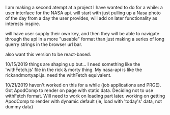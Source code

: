 I am making a second atempt at a project I have wanted to do for a while: a user interface for the NASA api.  will start with just pulling up a Nasa photo of the day from a day the user provides, will add on later functionality as interests inspire.

will have user supply their own key, and then they will be able to navigate through the api in a more "useable" format than just making a series of long querry strings in the browser url bar.

also want this version to be react-based.

10/15/2019
things are shaping up but... I need something like the 'withFetch.js' file in the rick & morty thing.  My nasa-api is like the rickandmortyapi.js.  need the withFetch equivalent.

10/21/2019
haven't worked on this for a while (job applications and PRGE). Got ApodComp to render on page with static data.
Deciding not to use withFetch format.  Will need to work on loading part later.  working on getting ApodComp to render with dynamic default (ie, load with 'today's' data, not dummy data)